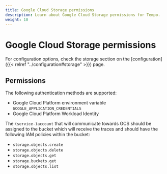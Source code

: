 ```yaml
---
title: Google Cloud Storage permissions
description: Learn about Google Cloud Storage permissions for Tempo.
weight: 10
---
```


# Google Cloud Storage permissions

For configuration options, check the storage section on the [configuration]({{< relref "../configuration#storage" >}}) page.

## Permissions

The following authentication methods are supported:

- Google Cloud Platform environment variable `GOOGLE_APPLICATION_CREDENTIALS`
- Google Cloud Platform Workload Identity

The `(service-)account` that will communicate towards GCS should be assigned to the bucket which will receive the traces and should have the following IAM policies within the bucket:

- `storage.objects.create`
- `storage.objects.delete`
- `storage.objects.get`
- `storage.buckets.get`
- `storage.objects.list`

